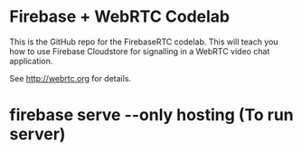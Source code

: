 # Firebase + WebRTC Codelab

This is the GitHub repo for the FirebaseRTC codelab. This will teach you how 
to use Firebase Cloudstore for signalling in a WebRTC video chat application.

See http://webrtc.org for details.

# firebase serve --only hosting (To run server)
